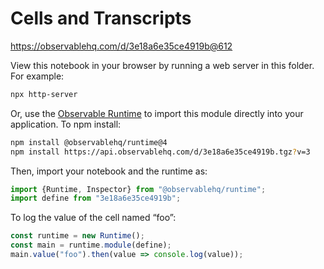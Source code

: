 # Cells and Transcripts

https://observablehq.com/d/3e18a6e35ce4919b@612

View this notebook in your browser by running a web server in this folder. For
example:

~~~sh
npx http-server
~~~

Or, use the [Observable Runtime](https://github.com/observablehq/runtime) to
import this module directly into your application. To npm install:

~~~sh
npm install @observablehq/runtime@4
npm install https://api.observablehq.com/d/3e18a6e35ce4919b.tgz?v=3
~~~

Then, import your notebook and the runtime as:

~~~js
import {Runtime, Inspector} from "@observablehq/runtime";
import define from "3e18a6e35ce4919b";
~~~

To log the value of the cell named “foo”:

~~~js
const runtime = new Runtime();
const main = runtime.module(define);
main.value("foo").then(value => console.log(value));
~~~

